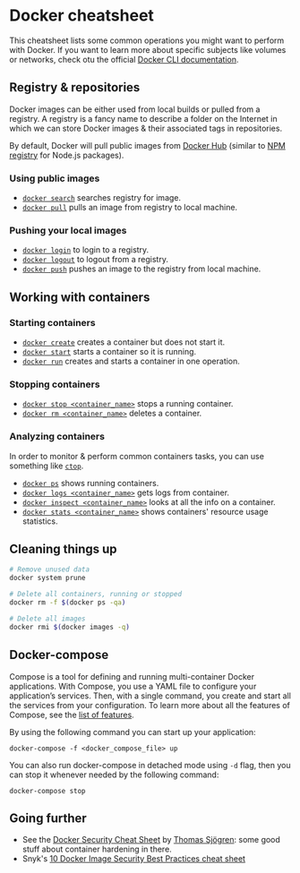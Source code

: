 # Docker cheatsheet

This cheatsheet lists some common operations you might want to perform with Docker. If you want to learn more about specific subjects like volumes or networks, check otu the official [Docker CLI documentation](https://docs.docker.com/engine/reference/commandline/cli/).

## Registry & repositories

Docker images can be either used from local builds or pulled from a registry. A registry is a fancy name to describe a folder on the Internet in which we can store Docker images & their associated tags in repositories.

By default, Docker will pull public images from [Docker Hub](https://hub.docker.com/) (similar to [NPM registry](npmjs.com) for Node.js packages).

### Using public images

- [`docker search`](https://docs.docker.com/engine/reference/commandline/search) searches registry for image.
- [`docker pull`](https://docs.docker.com/engine/reference/commandline/pull/) pulls an image from registry to local machine.

### Pushing your local images

- [`docker login`](https://docs.docker.com/engine/reference/commandline/login) to login to a registry.
- [`docker logout`](https://docs.docker.com/engine/reference/commandline/logout) to logout from a registry.
- [`docker push`](https://docs.docker.com/engine/reference/commandline/push) pushes an image to the registry from local machine.

## Working with containers

### Starting containers

- [`docker create`](https://docs.docker.com/engine/reference/commandline/create) creates a container but does not start it.
- [`docker start`](https://docs.docker.com/engine/reference/commandline/start) starts a container so it is running.
- [`docker run`](https://docs.docker.com/engine/reference/commandline/run) creates and starts a container in one operation.

### Stopping containers

- [`docker stop <container_name>`](https://docs.docker.com/engine/reference/commandline/stop) stops a running container.
- [`docker rm <container_name>`](https://docs.docker.com/engine/reference/commandline/rm) deletes a container.

### Analyzing containers

In order to monitor & perform common containers tasks, you can use something like [`ctop`](https://ctop.sh/).

- [`docker ps`](https://docs.docker.com/engine/reference/commandline/ps) shows running containers.
- [`docker logs <container_name>`](https://docs.docker.com/engine/reference/commandline/logs) gets logs from container.
- [`docker inspect <container_name>`](https://docs.docker.com/engine/reference/commandline/inspect) looks at all the info on a container.
- [`docker stats <container_name>`](https://docs.docker.com/engine/reference/commandline/stats) shows containers' resource usage statistics.

## Cleaning things up

```sh
# Remove unused data
docker system prune

# Delete all containers, running or stopped
docker rm -f $(docker ps -qa)

# Delete all images
docker rmi $(docker images -q)
```

## Docker-compose

Compose is a tool for defining and running multi-container Docker applications. With Compose, you use a YAML file to configure your application’s services. Then, with a single command, you create and start all the services from your configuration. To learn more about all the features of Compose, see the [list of features](https://docs.docker.com/compose/overview/#features).

By using the following command you can start up your application:

```
docker-compose -f <docker_compose_file> up
```

You can also run docker-compose in detached mode using `-d` flag, then you can stop it whenever needed by the following command:

```
docker-compose stop
```

## Going further

- See the [Docker Security Cheat Sheet](https://github.com/konstruktoid/Docker/blob/master/Security/CheatSheet.adoc) by [Thomas Sjögren](https://github.com/konstruktoid): some good stuff about container hardening in there.
- Snyk's [10 Docker Image Security Best Practices cheat sheet](https://snyk.io/blog/10-docker-image-security-best-practices/)
